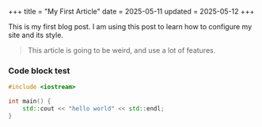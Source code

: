 +++
title = "My First Article"
date = 2025-05-11
updated = 2025-05-12
+++

This is my first blog post. I am using this post to learn how to configure my site and its style.

> This article is going to be weird, and use a lot of features.

### Code block test
```c++,name=main.cpp
#include <iostream>

int main() {
	std::cout << "hello world" << std::endl;
}
```
